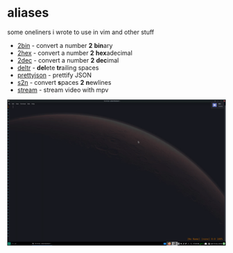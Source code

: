 # aliases

some oneliners i wrote to use in vim and other stuff

- [2bin](./2bin) - convert a number **2** **bin**ary
- [2hex](./2hex) - convert a number **2** **hex**adecimal
- [2dec](./2dec) - convert a number **2** **dec**imal
- [deltr](./deltr) - **del**ete **tr**ailing spaces
- [prettyjson](./prettyjson) - prettify JSON
- [s2n](./s2n) - convert **s**paces **2** **n**ewlines
- [stream](./stream) - stream video with mpv

![alias gif](../res/alias.gif)
